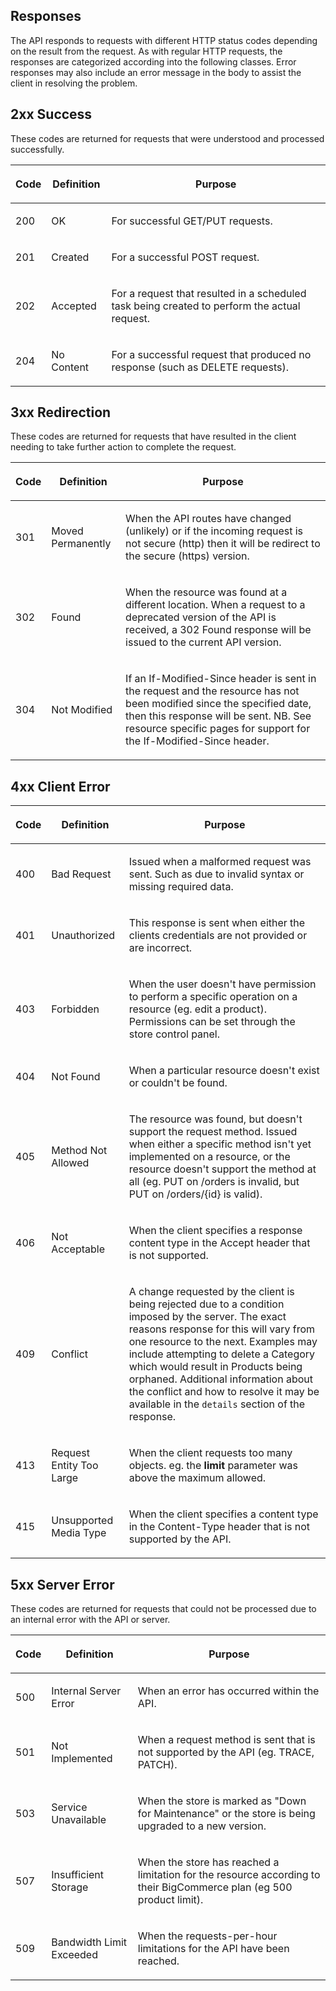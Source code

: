 ## Responses
The API responds to requests with different HTTP status codes depending on the result from the request. As with regular HTTP requests, the responses are categorized according into the following classes. Error responses may also include an error message in the body to assist the client in resolving the problem.

## 2xx Success
These codes are returned for requests that were understood and processed successfully.

<table ><thead><tr >
<th  data-column="0"><div class="tablesorter-header-inner"><p> Code </p></div></th>
<th  data-column="1"><div class="tablesorter-header-inner"><p> Definition </p></div></th>
<th  data-column="2"><div class="tablesorter-header-inner"><p> Purpose </p></div></th>
</tr></thead><tbody>

<tr>
<td ><p> 200 </p></td>
<td ><p> OK </p></td>
<td ><p> For successful GET/PUT requests. </p></td>
</tr>
<tr>
<td ><p> 201 </p></td>
<td ><p> Created </p></td>
<td ><p> For a successful POST request. </p></td>
</tr>
<tr>
<td ><p> 202 </p></td>
<td ><p> Accepted </p></td>
<td ><p> For a request that resulted in a scheduled task being created to perform the actual request. </p></td>
</tr>
<tr>
<td ><p> 204 <br class="atl-forced-newline"> </p></td>
<td ><p> No Content <br class="atl-forced-newline"> </p></td>
<td ><p> For a successful request that produced no response (such as DELETE requests). <br class="atl-forced-newline"> </p></td>
</tr>
</tbody></table>

## 3xx Redirection
These codes are returned for requests that have resulted in the client needing to take further action to complete the request.
<table ><thead><tr >
<th  data-column="0"><div class="tablesorter-header-inner"><p> Code </p></div></th>
<th  data-column="1"><div class="tablesorter-header-inner"><p> Definition </p></div></th>
<th  data-column="2"><div class="tablesorter-header-inner"><p> Purpose </p></div></th>
</tr></thead><tbody>

<tr>
<td ><p> 301 </p></td>
<td ><p> Moved Permanently </p></td>
<td ><p> When the API routes have changed (unlikely) or if the incoming request is not secure (http) then it will be redirect to the secure (https) version. </p></td>
</tr>
<tr>
<td ><p> 302 <br class="atl-forced-newline"> </p></td>
<td ><p> Found <br class="atl-forced-newline"> </p></td>
<td ><p> When the resource was found at a different location. When a request to a deprecated version of the API is received, a 302 Found response will be issued to the current API version. <br class="atl-forced-newline"> </p></td>
</tr>
<tr>
<td ><p> 304 <br class="atl-forced-newline"> </p></td>
<td ><p> Not Modified <br class="atl-forced-newline"> </p></td>
<td ><p> If an If-Modified-Since header is sent in the request and the resource has not been modified since the specified date, then this response will be sent. NB. See resource specific pages for support for the If-Modified-Since header. <br class="atl-forced-newline"> </p></td>
</tr>
</tbody></table>

## 4xx Client Error
<table ><thead><tr >
<th  data-column="0"><div class="tablesorter-header-inner"><p> Code </p></div></th>
<th  data-column="1"><div class="tablesorter-header-inner"><p> Definition </p></div></th>
<th  data-column="2"><div class="tablesorter-header-inner"><p> Purpose </p></div></th>
</tr></thead><tbody>

<tr>
<td ><p> 400 <br class="atl-forced-newline"> </p></td>
<td ><p> Bad Request <br class="atl-forced-newline"> </p></td>
<td ><p> Issued when a malformed request was sent. Such as due to invalid syntax or missing required data. <br class="atl-forced-newline"> </p></td>
</tr>
<tr>
<td ><p> 401 <br class="atl-forced-newline"> </p></td>
<td ><p> Unauthorized <br class="atl-forced-newline"> </p></td>
<td ><p> This response is sent when either the clients credentials are not provided or are incorrect. <br class="atl-forced-newline"> </p></td>
</tr>
<tr>
<td ><p> 403 <br class="atl-forced-newline"> </p></td>
<td ><p> Forbidden <br class="atl-forced-newline"> </p></td>
<td ><p> When the user doesn't have permission to perform a specific operation on a resource (eg. edit a product). Permissions can be set through the store control panel. <br class="atl-forced-newline"> </p></td>
</tr>
<tr>
<td ><p> 404 </p></td>
<td ><p> Not Found </p></td>
<td ><p> When a particular resource doesn't exist or couldn't be found. </p></td>
</tr>
<tr>
<td ><p> 405 <br class="atl-forced-newline"> </p></td>
<td ><p> Method Not Allowed <br class="atl-forced-newline"> </p></td>
<td ><p> The resource was found, but doesn't support the request method. Issued when either a specific method isn't yet implemented on a resource, or the resource doesn't support the method at all (eg. PUT on /orders is invalid, but PUT on /orders/{id} is valid). <br class="atl-forced-newline"> </p></td>
</tr>
<tr>
<td ><p> 406 <br class="atl-forced-newline"> </p></td>
<td ><p> Not Acceptable <br class="atl-forced-newline"> </p></td>
<td ><p> When the client specifies a response content type in the Accept header that is not supported. <br class="atl-forced-newline"> </p></td>
</tr>
<tr>
<td ><p> 409 </p></td>
<td ><p> Conflict </p></td>
<td ><p> A change requested by the client is being rejected due to a condition imposed by the server. The exact reasons response for this will vary from one resource to the next. Examples may include attempting to delete a Category which would result in Products being orphaned. Additional information about the conflict and how to resolve it may be available in the <code>details</code> section of the response. </p></td>
</tr>
<tr>
<td ><p> 413 <br class="atl-forced-newline"> </p></td>
<td ><p> Request Entity Too Large <br class="atl-forced-newline"> </p></td>
<td ><p> When the client requests too many objects. eg. the&nbsp;<strong>limit</strong> parameter was above the maximum allowed. <br class="atl-forced-newline"> </p></td>
</tr>
<tr>
<td ><p> 415 <br class="atl-forced-newline"> </p></td>
<td ><p> Unsupported Media Type <br class="atl-forced-newline"> </p></td>
<td ><p> When the client specifies a content type in the Content-Type header that is not supported by the API. <br class="atl-forced-newline"> </p></td>
</tr>
</tbody></table>

## 5xx Server Error
These codes are returned for requests that could not be processed due to an internal error with the API or server.
<table ><thead><tr >
<th  data-column="0"><div class="tablesorter-header-inner"><p> Code </p></div></th>
<th  data-column="1"><div class="tablesorter-header-inner"><p> Definition </p></div></th>
<th  data-column="2"><div class="tablesorter-header-inner"><p> Purpose </p></div></th>
</tr></thead><tbody>

<tr>
<td ><p> 500 </p></td>
<td ><p> Internal Server Error </p></td>
<td ><p> When an error has occurred within the API. </p></td>
</tr>
<tr>
<td ><p> 501 </p></td>
<td ><p> Not Implemented </p></td>
<td ><p> When a request method is sent that is not supported by the API (eg. TRACE, PATCH). </p></td>
</tr>
<tr>
<td ><p> 503 <br class="atl-forced-newline"> </p></td>
<td ><p> Service Unavailable <br class="atl-forced-newline"> </p></td>
<td ><p> When the store is marked as "Down for Maintenance" or the store is being upgraded to a new version. <br class="atl-forced-newline"> </p></td>
</tr>
<tr>
<td ><p> 507 <br class="atl-forced-newline"> </p></td>
<td ><p> Insufficient Storage <br class="atl-forced-newline"> </p></td>
<td ><p> When the store has reached a limitation for the resource according to their BigCommerce plan (eg 500 product limit). <br class="atl-forced-newline"> </p></td>
</tr>
<tr>
<td ><p> 509 <br class="atl-forced-newline"> </p></td>
<td ><p> Bandwidth Limit Exceeded <br class="atl-forced-newline"> </p></td>
<td ><p> When the requests-per-hour limitations for the API have been reached. <br class="atl-forced-newline"> </p></td>
</tr>
</tbody></table>